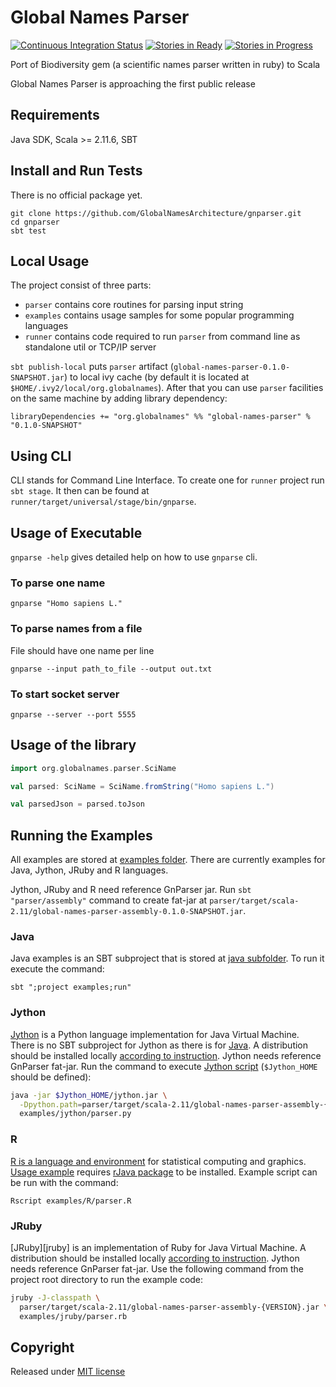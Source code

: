 Global Names Parser
===================

[![Continuous Integration Status][ci-svg]][ci-link]
[![Stories in Ready][waffle-ready-svg]][waffle]
[![Stories in Progress][waffle-progress-svg]][waffle]

Port of Biodiversity gem (a scientific names parser written in ruby) to Scala

Global Names Parser is approaching the first public release

Requirements
------------

Java SDK, Scala >= 2.11.6, SBT

Install and Run Tests
---------------------

There is no official package yet.

```
git clone https://github.com/GlobalNamesArchitecture/gnparser.git
cd gnparser
sbt test
```

Local Usage
-----------

The project consist of three parts:
* `parser` contains core routines for parsing input string
* `examples` contains usage samples for some popular programming languages
* `runner` contains code required to run `parser` from command line as
standalone util or TCP/IP server

`sbt publish-local` puts `parser` artifact (`global-names-parser-0.1.0-SNAPSHOT.jar`)
to local ivy cache (by default it is located at `$HOME/.ivy2/local/org.globalnames`).
After that you can use `parser` facilities on the same machine by adding
library dependency:

```
libraryDependencies += "org.globalnames" %% "global-names-parser" % "0.1.0-SNAPSHOT"
```

Using CLI
---------

CLI stands for Command Line Interface. To create one for `runner` project run `sbt stage`.
It then can be found at `runner/target/universal/stage/bin/gnparse`.

## Usage of Executable

`gnparse -help` gives detailed help on how to use `gnparse` cli.

### To parse one name

```
gnparse "Homo sapiens L."
```

### To parse names from a file

File should have one name per line

```
gnparse --input path_to_file --output out.txt
```

### To start socket server

```
gnparse --server --port 5555
```

Usage of the library
--------------------

```scala
import org.globalnames.parser.SciName

val parsed: SciName = SciName.fromString("Homo sapiens L.")

val parsedJson = parsed.toJson
```

Running the Examples
--------------------

All examples are stored at [examples folder][examples-folder]. There are
currently examples for Java, Jython, JRuby and R languages.

Jython, JRuby and R need reference GnParser jar. Run `sbt "parser/assembly"`
command to create fat-jar at
`parser/target/scala-2.11/global-names-parser-assembly-0.1.0-SNAPSHOT.jar`.

### Java

Java examples is an SBT subproject that is stored at [java subfolder][examples-folder/java].
To run it execute the command:

```
sbt ";project examples;run"
```

### Jython

[Jython][jython] is a Python language implementation for Java Virtual Machine.
There is no SBT subproject for Jython as there is for [Java](#Java). A distribution
should be installed locally [according to instruction][jython-installation].
Jython needs reference GnParser fat-jar. Run the
command to execute [Jython script][examples-folder/jython] (`$Jython_HOME` should be
defined):

```bash
java -jar $Jython_HOME/jython.jar \
  -Dpython.path=parser/target/scala-2.11/global-names-parser-assembly-{VERSION}.jar \
  examples/jython/parser.py
```

### R

[R is a language and environment][r-env] for statistical computing and graphics.
[Usage example][examples-folder/R] requires [rJava package][rjava] to be installed.
Example script can be run with the command:

```
Rscript examples/R/parser.R
```

### JRuby

[JRuby][jruby] is an implementation of Ruby for Java Virtual Machine. A distribution
should be installed locally [according to instruction][jruby-installation]. Jython
needs reference GnParser fat-jar. Use the following command from the project root
directory to run the example code:

```bash
jruby -J-classpath \
  parser/target/scala-2.11/global-names-parser-assembly-{VERSION}.jar \
  examples/jruby/parser.rb
```

Copyright
---------

Released under [MIT license][license]

[ci-link]: http://travis-ci.org/GlobalNamesArchitecture/gnparser
[ci-svg]: https://secure.travis-ci.org/GlobalNamesArchitecture/gnparser.svg
[examples-folder/R]: /examples/R
[examples-folder/java]: /examples/java
[examples-folder/jython]: /examples/jython/parser.py
[examples-folder]: /examples
[jruby-installation]: http://jruby.org/getting-started
[jython-installation]: https://wiki.python.org/jython/InstallationInstructions
[jython]: http://www.jython.org/
[license]: /LICENSE
[r-env]: https://www.r-project.org/about.html
[rjava]: https://cran.r-project.org/web/packages/rJava/index.html
[waffle-progress-svg]: https://badge.waffle.io/GlobalNamesArchitecture/gnparser.svg?label=in%20progress&title=In%20Progress
[waffle-ready-svg]: https://badge.waffle.io/GlobalNamesArchitecture/gnparser.svg?label=ready&title=Issues%20To%20Do
[waffle]: https://waffle.io/GlobalNamesArchitecture/gnparser
[waffle]: https://waffle.io/GlobalNamesArchitecture/gnparser
